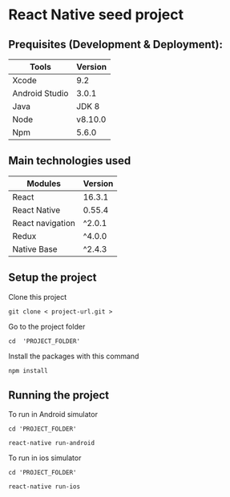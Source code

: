 # React Native seed project



## Prequisites (Development & Deployment):

| Tools | Version |
| --- | --- |
| Xcode | 9.2 |
| Android Studio  | 3.0.1 |
| Java | JDK 8 |
| Node  | v8.10.0 |
| Npm  | 5.6.0 |


## Main technologies used

| Modules | Version |
| --- | --- |
| React | 16.3.1 |
| React Native | 0.55.4 |
| React navigation  | ^2.0.1 |
| Redux | ^4.0.0 |
| Native Base | ^2.4.3 |


## Setup the project

Clone this project

```
git clone < project-url.git >
```
Go to the project folder

```
cd  'PROJECT_FOLDER'
```
Install the packages with this command

```
npm install
```

## Running the project

To run in Android simulator

```
cd 'PROJECT_FOLDER'

react-native run-android
```

To run in ios simulator

```
cd 'PROJECT_FOLDER'

react-native run-ios
```
